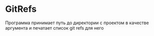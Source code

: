# GitRefs

Программа принимает путь до директории с проектом в качестве аргумента и печатает список git refs для него
